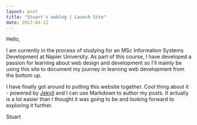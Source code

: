 ```yaml
---
layout: post
title: "Stuart's weblog | Launch Site"
date: 2017-04-12
---
```


Hello,

I am currently in the process of studying for an MSc Information Systems Development at Napier University. As part of this course, I have developed a passion for learning about web design and development so I'll mainly be using this site to document my journey in 
learning web development from the bottom up.

I have finally got around to putting this website together. Cool thing about it - powered by [Jekyll](http://jekyllrb.com) and I can use Markdown to author my posts. It actually is a lot easier than I thought it was going to be and looking forward to exploring it further.

Stuart
